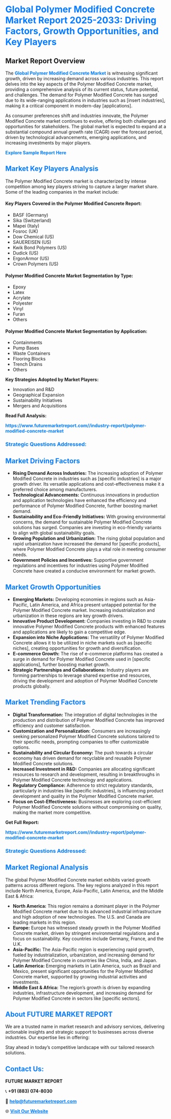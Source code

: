 <h1 style="color: #007BFF;">Global Polymer Modified Concrete Market Report 2025-2033: Driving Factors, Growth Opportunities, and Key Players</h1>

<section id="overview">
<h2>Market Report Overview</h2>
<p>The <a href="https://www.futuremarketreport.com//industry-report/polymer-modified-concrete-market" style="color: #007BFF; text-decoration: none;"><strong>Global Polymer Modified Concrete Market</strong></a> is witnessing significant growth, driven by increasing demand across various industries. This report delves into the key aspects of the Polymer Modified Concrete market, providing a comprehensive analysis of its current status, future potential, and challenges. The demand for Polymer Modified Concrete has surged due to its wide-ranging applications in industries such as [insert industries], making it a critical component in modern-day [applications].</p>
<p>As consumer preferences shift and industries innovate, the Polymer Modified Concrete market continues to evolve, offering both challenges and opportunities for stakeholders. The global market is expected to expand at a substantial compound annual growth rate (CAGR) over the forecast period, driven by technological advancements, emerging applications, and increasing investments by major players.</p>
</section>

<section id="overview">
<p><a href="https://www.futuremarketreport.com//request-sample/reportId=86311" style="color: #007BFF; text-decoration: none;"><strong>Explore Sample Report Here</strong></a></p>
</section>

<section id="key-players">
<h2 style="color: #007BFF;">Market Key Players Analysis</h2>
<p>The Polymer Modified Concrete market is characterized by intense competition among key players striving to capture a larger market share. Some of the leading companies in the market include:</p>
<h4>Key Players Covered in the Polymer Modified Concrete Report:</h4>
<ul><li>BASF (Germany)</li><li>Sika (Switzerland)</li><li>Mapei (Italy)</li><li>Fosroc (UK)</li><li>Dow Chemical (US)</li><li>SAUEREISEN (US)</li><li>Kwik Bond Polymers (US)</li><li>Dudick (US)</li><li>ErgonArmor (US)</li><li>Crown Polymers (US)</li></ul>
<h4>Polymer Modified Concrete Market Segmentation by Type:</h4>
<ul><li>Epoxy</li><li>Latex</li><li>Acrylate</li><li>Polyester</li><li>Vinyl</li><li>Furan</li><li>Others</li></ul>

<h4>Polymer Modified Concrete Market Segmentation by Application:</h4>
<ul><li>Containments</li><li>Pump Bases</li><li>Waste Containers</li><li>Flooring Blocks</li><li>Trench Drains</li><li>Others</li></ul>
<p><strong>Key Strategies Adopted by Market Players:</strong></p>
<ul>
<li>Innovation and R&D</li>
<li>Geographical Expansion</li>
<li>Sustainability Initiatives</li>
<li>Mergers and Acquisitions</li>
</ul>
</section>

<section>
<p><strong>Read Full Analysis: </strong></p><a href="https://www.futuremarketreport.com//industry-report/polymer-modified-concrete-market" style="color: #007BFF; text-decoration: none;"><strong>https://www.futuremarketreport.com//industry-report/polymer-modified-concrete-market</strong></a>
<h3 style="color: #007BFF;">Strategic Questions Addressed:</h3>
</section>

<section id="driving-factors">
<h2 style="color: #007BFF;">Market Driving Factors</h2>
<ul>
<li><strong>Rising Demand Across Industries:</strong> The increasing adoption of Polymer Modified Concrete in industries such as [specific industries] is a major growth driver. Its versatile applications and cost-effectiveness make it a preferred choice among manufacturers.</li>
<li><strong>Technological Advancements:</strong> Continuous innovations in production and application technologies have enhanced the efficiency and performance of Polymer Modified Concrete, further boosting market demand.</li>
<li><strong>Sustainability and Eco-Friendly Initiatives:</strong> With growing environmental concerns, the demand for sustainable Polymer Modified Concrete solutions has surged. Companies are investing in eco-friendly variants to align with global sustainability goals.</li>
<li><strong>Growing Population and Urbanization:</strong> The rising global population and rapid urbanization have increased the demand for [specific products], where Polymer Modified Concrete plays a vital role in meeting consumer needs.</li>
<li><strong>Government Policies and Incentives:</strong> Supportive government regulations and incentives for industries using Polymer Modified Concrete have created a conducive environment for market growth.</li>
</ul>
</section>

<section id="growth-opportunities">
<h2 style="color: #007BFF;">Market Growth Opportunities</h2>
<ul>
<li><strong>Emerging Markets:</strong> Developing economies in regions such as Asia-Pacific, Latin America, and Africa present untapped potential for the Polymer Modified Concrete market. Increasing industrialization and urbanization in these regions are key growth drivers.</li>
<li><strong>Innovative Product Development:</strong> Companies investing in R&D to create innovative Polymer Modified Concrete products with enhanced features and applications are likely to gain a competitive edge.</li>
<li><strong>Expansion into Niche Applications:</strong> The versatility of Polymer Modified Concrete allows it to be utilized in niche markets such as [specific niches], creating opportunities for growth and diversification.</li>
<li><strong>E-commerce Growth:</strong> The rise of e-commerce platforms has created a surge in demand for Polymer Modified Concrete used in [specific applications], further boosting market growth.</li>
<li><strong>Strategic Partnerships and Collaborations:</strong> Industry players are forming partnerships to leverage shared expertise and resources, driving the development and adoption of Polymer Modified Concrete products globally.</li>
</ul>
</section>

<section id="trending-factors">
<h2 style="color: #007BFF;">Market Trending Factors</h2>
<ul>
<li><strong>Digital Transformation:</strong> The integration of digital technologies in the production and distribution of Polymer Modified Concrete has improved efficiency and customer satisfaction.</li>
<li><strong>Customization and Personalization:</strong> Consumers are increasingly seeking personalized Polymer Modified Concrete solutions tailored to their specific needs, prompting companies to offer customizable options.</li>
<li><strong>Sustainability and Circular Economy:</strong> The push towards a circular economy has driven demand for recyclable and reusable Polymer Modified Concrete solutions.</li>
<li><strong>Increased Investment in R&D:</strong> Companies are allocating significant resources to research and development, resulting in breakthroughs in Polymer Modified Concrete technology and applications.</li>
<li><strong>Regulatory Compliance:</strong> Adherence to strict regulatory standards, particularly in industries like [specific industries], is influencing product development and quality in the Polymer Modified Concrete market.</li>
<li><strong>Focus on Cost-Effectiveness:</strong> Businesses are exploring cost-efficient Polymer Modified Concrete solutions without compromising on quality, making the market more competitive.</li>
</ul>
</section>

<section>
<p><strong>Get Full Report: </strong></p><a href="https://www.futuremarketreport.com//industry-report/polymer-modified-concrete-market" style="color: #007BFF; text-decoration: none;"><strong>https://www.futuremarketreport.com//industry-report/polymer-modified-concrete-market</strong></a>
<h3 style="color: #007BFF;">Strategic Questions Addressed:</h3>
</section>


<section id="regional-analysis">
<h2 style="color: #007BFF;">Market Regional Analysis</h2>
<p>The global Polymer Modified Concrete market exhibits varied growth patterns across different regions. The key regions analyzed in this report include North America, Europe, Asia-Pacific, Latin America, and the Middle East & Africa:</p>
<ul>
<li><strong>North America:</strong> This region remains a dominant player in the Polymer Modified Concrete market due to its advanced industrial infrastructure and high adoption of new technologies. The U.S. and Canada are leading markets in this region.</li>
<li><strong>Europe:</strong> Europe has witnessed steady growth in the Polymer Modified Concrete market, driven by stringent environmental regulations and a focus on sustainability. Key countries include Germany, France, and the U.K.</li>
<li><strong>Asia-Pacific:</strong> The Asia-Pacific region is experiencing rapid growth, fueled by industrialization, urbanization, and increasing demand for Polymer Modified Concrete in countries like China, India, and Japan.</li>
<li><strong>Latin America:</strong> Emerging markets in Latin America, such as Brazil and Mexico, present significant opportunities for the Polymer Modified Concrete market, supported by growing industrial activities and investments.</li>
<li><strong>Middle East & Africa:</strong> The region’s growth is driven by expanding industries, infrastructure development, and increasing demand for Polymer Modified Concrete in sectors like [specific sectors].</li>
</ul>
</section>

<footer>
<h2 style="color: #007BFF;">About FUTURE MARKET REPORT</h2>
<p>We are a trusted name in market research and advisory services, delivering actionable insights and strategic support to businesses across diverse industries. Our expertise lies in offering:</p>

<p>Stay ahead in today’s competitive landscape with our tailored research solutions.</p>

<h2 style="color: #007BFF;">Contact Us:</h2>
<p><strong>FUTURE MARKET REPORT</strong></p>
<p>📞 <strong>+91 (883) 074-8030</strong></p>
<p>📧 <strong><a href="mailto:help@futuremarketreport.com" style="color: #007BFF;">help@futuremarketreport.com</a></strong></p>
<p>🌐 <strong><a href="https://www.futuremarketreport.com/" style="color: #007BFF;">Visit Our Website</a></strong></p>
</footer>